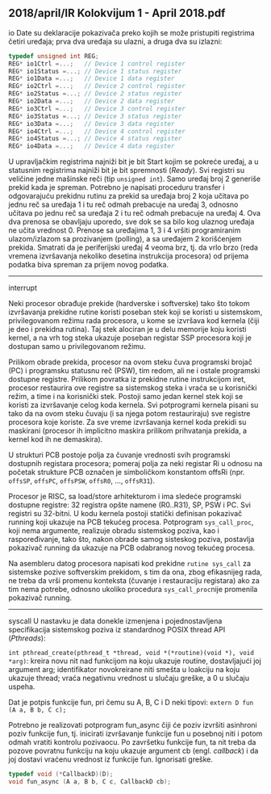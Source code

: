 2018/april/IR Kolokvijum 1 - April 2018.pdf
--------------------------------------------------------------------------------
io
Date su deklaracije pokazivača preko kojih se može pristupiti registrima četiri uređaja; prva
dva uređaja su ulazni, a druga dva su izlazni:

```cpp
typedef unsigned int REG;
REG* io1Ctrl =...;   // Device 1 control register
REG* io1Status =...; // Device 1 status register
REG* io1Data =...;   // Device 1 data register
REG* io2Ctrl =...;   // Device 2 control register
REG* io2Status =...; // Device 2 status register
REG* io2Data =...;   // Device 2 data register
REG* io3Ctrl =...;   // Device 3 control register
REG* io3Status =...; // Device 3 status register
REG* io3Data =...;   // Device 3 data register
REG* io4Ctrl =...;   // Device 4 control register
REG* io4Status =...; // Device 4 status register
REG* io4Data =...;   // Device 4 data register
```
U  upravljačkim  registrima  najniži  bit  je  bit Start kojim  se  pokreće  uređaj,  a  u  statusnim
registrima najniži bit je bit spremnosti (*Ready*).  Svi  registri su veličine jedne mašinske reči
(tip `unsigned int`). Samo uređaj broj 2 generiše prekid kada je spreman.
Potrebno je napisati proceduru transfer i odgovarajuću prekidnu rutinu za prekid sa uređaja
broj 2 koja učitava po jednu reč sa uređaja 1 i tu reč odmah prebacuje na uređaj 3, odnosno
učitava po jednu reč sa uređaja 2 i tu reč odmah prebacuje na uređaj 4. Ova dva prenosa se
obavljaju uporedo, sve dok se sa bilo kog ulaznog uređaja ne učita vrednost 0. Prenose sa
uređajima  1,  3  i  4  vršiti  programiranim  ulazom/izlazom  sa  prozivanjem  (polling),  a  sa
uređajem 2 korišćenjem prekida. Smatrati da je periferijski uređaj 4 veoma brz, tj. da vrlo
brzo (reda vremena izvršavanja nekoliko desetina instrukcija procesora) od prijema podatka
biva spreman za prijem novog podatka.


--------------------------------------------------------------------------------
interrupt

Neki procesor obrađuje prekide (hardverske i softverske) tako što tokom izvršavanja prekidne
rutine  koristi  poseban  stek  koji  se  koristi  u  sistemskom,  privilegovanom  režimu  rada
procesora, u kome se izvršava kod kernela (čiji je deo i prekidna rutina).
Taj stek alociran je u delu memorije koju koristi kernel, a na vrh tog steka ukazuje poseban registar SSP procesora
koji je dostupan samo u privilegovanom režimu.

Prilikom obrade prekida, procesor na ovom steku čuva programski brojač (PC) i programsku
statusnu reč (PSW), tim redom, ali ne i ostale programski dostupne registre. Prilikom povratka
iz  prekidne  rutine  instrukcijom iret,  procesor  restaurira  ove  registre  sa  sistemskog  steka  i
vraća se u korisnički režim, a time i na korisnički stek.
Postoji  samo  jedan  kernel  stek  koji  se  koristi  za  izvršavanje  celog  koda  kernela.  Svi
potprogrami kernela pisani su tako da na ovom steku čuvaju (i sa njega potom restauriraju)
sve registre procesora koje koriste. Za sve vreme izvršavanja kernel koda prekidi su maskirani
(procesor ih implicitno maskira prilikom prihvatanja prekida, a kernel kod ih ne demaskira).

U  strukturi  PCB  postoje  polja  za  čuvanje  vrednosti  svih  programski  dostupnih  registara
procesora;  pomeraj  polja  za  neki  registar  Ri u odnosu na početak strukture PCB označen je
simboličkom konstantom offsRi (npr. `offsSP`, `offsPC`, `offsPSW`, `offsR0`, ..., `offsR31`).

Procesor  je  RISC,  sa load/store arhitekturom i ima sledeće programski dostupne registre: 32
registra opšte namene (R0..R31), SP, PSW i PC. Svi registri su 32-bitni.
U kodu kernela postoji statički definisan pokazivač running koji ukazuje na PCB tekućeg
procesa.  Potprogram `sys_call_proc`,  koji  nema  argumente,  realizuje  obradu  sistemskog
poziva,  kao  i  raspoređivanje,  tako  što,  nakon  obrade  samog  sisteskog  poziva,  postavlja
pokazivač running da ukazuje na PCB odabranog novog tekućeg procesa.

Na  asembleru  datog  procesora  napisati  kod  prekidne  `rutine sys_call` za  sistemske  pozive
softverskim prekidom, s tim da ona, zbog efikasnijeg rada, ne treba da vrši promenu konteksta
(čuvanje  i  restauraciju  registara)  ako  za  tim  nema  potrebe,  odnosno  ukoliko  procedura
`sys_call_proc`nije promenila pokazivač running.


--------------------------------------------------------------------------------
syscall
U  nastavku  je  data  donekle  izmenjena  i  pojednostavljena specifikacija  sistemskog  poziva  iz
standardnog POSIX thread API (*Pthreads*):

`int pthread_create(pthread_t *thread, void *(*routine)(void *), void *arg)`:
kreira  novu  nit  nad  funkcijom  na  koju  ukazuje routine, dostavljajući joj argument arg;
identifikator novokreirane niti smešta u loakciju na koju ukazuje thread;  vraća negativnu
vrednost u slučaju greške, a 0 u slučaju uspeha.

Dat je potpis funkcije fun, pri čemu su A, B, C i D neki tipovi:
`extern D fun (A a, B b, C c);`

Potrebno  je  realizovati  potprogram fun_async čiji će poziv izvršiti asinhroni poziv funkcije
fun,  tj.  inicirati  izvršavanje  funkcije fun u  posebnoj  niti  i  potom  odmah  vratiti  kontrolu
pozivaocu.  Po  završetku  funkcije fun,  ta  nit  treba  da  pozove  povratnu  funkciju  na  koju
ukazuje  argument cb (engl. *callback*)  i  da  joj  dostavi  vraćenu  vrednost  iz  funkcije fun.
Ignorisati greške.

```cpp
typedef void (*CallbackD)(D);
void fun_async (A a, B b, C c, CallbackD cb);
```